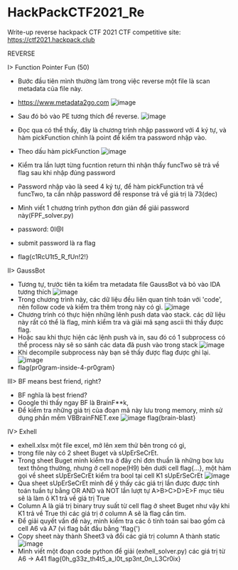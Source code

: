 # HackPackCTF2021_Re
Write-up reverse hackpack CTF 2021
CTF competitive site: https://ctf2021.hackpack.club

REVERSE

I> Function Pointer Fun (50)
* Bước đầu tiên mình thường làm trong việc reverse một file là scan metadata của file này.
* https://www.metadata2go.com
![image](https://user-images.githubusercontent.com/83124718/115960665-ef84a300-a53c-11eb-9ced-083eb80789e2.png)

* Sau đó bỏ vào PE tương thích để reverse.
![image](https://user-images.githubusercontent.com/83124718/115960752-602bbf80-a53d-11eb-9ac0-026d957a3491.png)
* Đọc qua có thể thấy, đây là chương trình nhập password với 4 ký tự, và hàm pickFunction chính là point để kiểm tra password nhập vào.
* Theo dấu hàm pickFunction
![image](https://user-images.githubusercontent.com/83124718/115960933-58204f80-a53e-11eb-9883-297cf83d90c8.png)
* Kiểm tra lần lượt từng fucntion return thì nhận thấy funcTwo sẽ trả về flag sau khi nhập đúng password
* Password nhập vào là seed 4 ký tự, để hàm pickFunction trả về funcTwo, ta cần nhập password để response trả về giá trị là 73(dec)
* Mình viết 1 chương trình python đơn giản để giải password này(FPF_solver.py)
* password: 0I@I
* submit password là ra flag
* flag{c1RcU1t5_R_fUn!2!}

II> GaussBot
* Tương tự, trước tiên ta kiểm tra metadata file GaussBot và bỏ vào IDA tương thích
![image](https://user-images.githubusercontent.com/83124718/115961780-17c2d080-a542-11eb-99ea-0c444b81494d.png)
* Trong chương trình này, các dữ liệu đều liên quan tính toán với 'code', nên follow code và kiểm tra thêm trong này có gì.
![image](https://user-images.githubusercontent.com/83124718/115961845-6d977880-a542-11eb-98d5-6800729dd87d.png)
* Chương trình có thực hiện những lênh push data vào stack. các dữ liệu này rất có thể là flag, mình kiểm tra và giải mã sạng ascii thì thấy được flag.
* Hoặc sau khi thực hiện các lệnh push và in, sau đó có 1 subprocess có thể process này sẽ so sánh các data đã push vào trong stack
![image](https://user-images.githubusercontent.com/83124718/115963804-2bbf0000-a54b-11eb-8ebd-e6fdc2994b51.png)
* Khi decompile subprocess này bạn sẽ thấy được flag được ghi lại.
![image](https://user-images.githubusercontent.com/83124718/115963841-67f26080-a54b-11eb-963f-4b065640d5f1.png)
* flag{pr0gram-inside-4-pr0gram}

III> BF means best friend, right?
* BF nghĩa là best friend?
* Google thì thấy ngay BF là BrainF**k,
* Để kiểm tra những giá trị của đoạn mã này lưu trong memory, mình sử dụng phần mềm VBBrainFNET.exe
![image](https://user-images.githubusercontent.com/83124718/115963956-244c2680-a54c-11eb-879e-73930fce2c66.png)
flag{brain-blast}

IV> Exhell 
* exhell.xlsx một file excel, mở lên xem thử bên trong có gì,
* trong file này có 2 sheet Buget và sUpErSeCrEt.
* Trong sheet Buget mình kiểm tra ở đây chỉ đơn thuần là những box lưu text thông thường, nhưng ở cell nope(H9) bên dưới cell flag{...}, một hàm gọi về sheet sUpErSeCrEt kiểm tra bool tại cell K1 sUpErSeCrEt
![image](https://user-images.githubusercontent.com/83124718/115964428-b0f7e400-a54e-11eb-9bde-7a7ddcd6dad9.png)
* Qua sheet sUpErSeCrEt mình để ý thấy các giá trị lần được được tính toán tuần tự bằng OR AND và NOT lần lượt tự A>B>C>D>E>F mục tiêu sẽ là làm ô K1 trả về giá trị True
* Column A là giá trị binary truy suất từ cell flag ở sheet Buget như vậy khi K1 trả về True thì các giá trị ở column A sẽ là flag cần tìm.
* Để giải quyết vấn đề này, mình kiểm tra các ô tính toán sai bao gồm cả cell A6 và A7 (vì flag bắt đầu bằng 'flag{')
* Copy sheet này thành Sheet3 và đổi các giá trị column A thành static
![image](https://user-images.githubusercontent.com/83124718/115964393-89088080-a54e-11eb-9096-a9d0e63c9bb0.png)
* Mình viết một đoạn code python để giải (exhell_solver.py) các giá trị từ A6 -> A41
flag{0h_g33z_th4t5_a_l0t_sp3nt_0n_L3Cr0ix}
